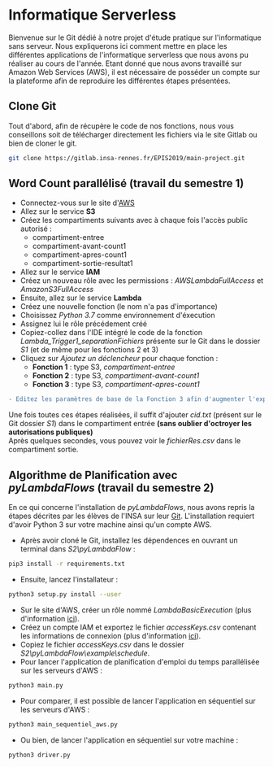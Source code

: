 # **Informatique Serverless**

Bienvenue sur le Git dédié à notre projet d'étude pratique sur l'informatique sans serveur. Nous expliquerons ici comment mettre en place les différentes applications
de l'informatique serverless que nous avons pu réaliser au cours de l'année. Etant donné que nous avons travaillé sur Amazon Web Services (AWS), il est nécessaire de posséder un
compte sur la plateforme afin de reproduire les différentes étapes présentées.

## **Clone Git**

Tout d'abord, afin de récupère le code de nos fonctions, nous vous conseillons soit de télécharger directement les fichiers via le site Gitlab ou bien de cloner le git.

``` bash
git clone https://gitlab.insa-rennes.fr/EPIS2019/main-project.git
```

## **Word Count parallélisé** (travail du semestre 1)
 - Connectez-vous sur le site d'[AWS](https://aws.amazon.com/marketplace/management/signin)
 - Allez sur le service **S3**
 - Créez les compartiments suivants avec à chaque fois l'accès public autorisé :
   - compartiment-entree
   - compartiment-avant-count1
   - compartiment-apres-count1
   - compartiment-sortie-resultat1
 - Allez sur le service **IAM**
 - Créez un nouveau rôle avec les permissions : *AWSLambdaFullAccess* et  *AmazonS3FullAccess*
 - Ensuite, allez sur le service **Lambda**
 - Créez une nouvelle fonction (le nom n'a pas d'importance)
 - Choisissez *Python 3.7* comme environnement d'éxecution
 - Assignez lui le rôle précédement créé
 - Copiez-collez dans l'IDE intégré le code de la fonction *Lambda_Trigger1_separationFichiers* présente sur le Git dans le dossier *S1* (et de même pour les fonctions 2 et 3)
 - Cliquez sur *Ajoutez un déclencheur* pour chaque fonction :
   - **Fonction 1** : type S3, *compartiment-entree*
   - **Fonction 2** : type S3, *compartiment-avant-count1*
   - **Fonction 3** : type S3, *compartiment-apres-count1*
 ```diff
 - Editez les paramètres de base de la Fonction 3 afin d'augmenter l'expiration à 1 minute
 ```
 
 Une fois toutes ces étapes réalisées, il suffit d'ajouter *cid.txt* (présent sur le Git dossier *S1*) dans le compartiment entrée **(sans oublier d'octroyer les autorisations publiques)**  
 Après quelques secondes, vous pouvez voir le *fichierRes.csv* dans le compartiment sortie.  
 
 ## **Algorithme de Planification avec *pyLambdaFlows*** (travail du semestre 2)
 
 En ce qui concerne l'installation de *pyLambdaFlows*, nous avons repris la étapes décrites par les élèves de l'INSA sur leur [Git](https://github.com/Enderdead/pyLambdaFlows).
 L'installation requiert d'avoir Python 3 sur votre machine ainsi qu'un compte AWS.

- Après avoir cloné le Git, installez les dépendences en ouvrant un terminal dans *S2\pyLambdaFlow* :
``` bash
pip3 install -r requirements.txt
```
- Ensuite, lancez l'installateur :
``` bash
python3 setup.py install --user
```
- Sur le site d'AWS, créer un rôle nommé *LambdaBasicExecution* (plus d'information [ici](https://docs.aws.amazon.com/lambda/latest/dg/lambda-intro-execution-role.html)).
- Créez un compte IAM et exportez le fichier *accessKeys.csv* contenant les informations de connexion (plus d'information [ici](https://docs.aws.amazon.com/IAM/latest/UserGuide/id_users_create.html)).
- Copiez le fichier *accessKeys.csv* dans le dossier *S2\pyLambdaFlow\example\schedule*.
- Pour lancer l'application de planification d'emploi du temps parallélisée sur les serveurs d'AWS : 
``` bash
python3 main.py
```
- Pour comparer, il est possible de lancer l'application en séquentiel sur les serveurs d'AWS :
``` bash
python3 main_sequentiel_aws.py
```
- Ou bien, de lancer l'application en séquentiel sur votre machine :
``` bash
python3 driver.py
```

